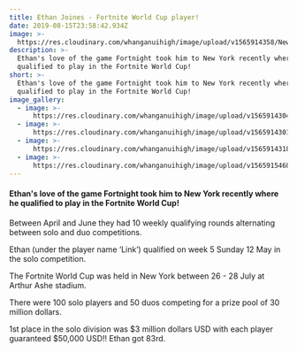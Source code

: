```yaml
---
title: Ethan Joines - Fortnite World Cup player!
date: 2019-08-15T23:58:42.934Z
image: >-
  https://res.cloudinary.com/whanganuihigh/image/upload/v1565914358/News/crop.jpg
description: >-
  Ethan's love of the game Fortnight took him to New York recently where he
  qualified to play in the Fortnite World Cup!
short: >-
  Ethan's love of the game Fortnight took him to New York recently where he
  qualified to play in the Fortnite World Cup!
image_gallery:
  - image: >-
      https://res.cloudinary.com/whanganuihigh/image/upload/v1565914304/News/92734572-F7CB-4D97-83A3-178C692BCBCB.jpg
  - image: >-
      https://res.cloudinary.com/whanganuihigh/image/upload/v1565914301/News/3DA646D6-CD92-43A9-98F9-E12CEACF2550.jpg
  - image: >-
      https://res.cloudinary.com/whanganuihigh/image/upload/v1565914318/News/0C441919-4B6D-4231-A951-08882B7B3A9E.jpg
  - image: >-
      https://res.cloudinary.com/whanganuihigh/image/upload/v1565915468/News/fortnite-world-cup.jpg
---
```

#### Ethan's love of the game Fortnight took him to New York recently where he qualified to play in the Fortnite World Cup!

Between April and June they had 10 weekly qualifying rounds alternating between solo and duo competitions. 

Ethan (under the player name ‘Link’) qualified on week 5 Sunday 12 May in the solo competition. 

The Fortnite World Cup was held in New York between 26 - 28 July at Arthur Ashe stadium. 

There were 100 solo players and 50 duos competing for a prize pool of 30 million dollars. 

1st place in the solo division was $3 million dollars USD with each player guaranteed $50,000 USD!!  Ethan got 83rd. 
